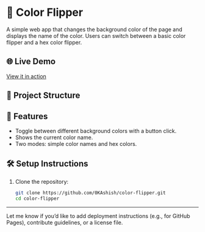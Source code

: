 # 🎨 Color Flipper

A simple web app that changes the background color of the page and displays the name of the color. Users can switch between a basic color flipper and a hex color flipper.

## 🌐 Live Demo

[View it in action](https://statuesque-baklava-334477.netlify.app/)

## 📁 Project Structure

## 🚀 Features

- Toggle between different background colors with a button click.
- Shows the current color name.
- Two modes: simple color names and hex colors.

## 🛠️ Setup Instructions

1. Clone the repository:
   ```bash
   git clone https://github.com/0KAshish/color-flipper.git
   cd color-flipper
---

Let me know if you’d like to add deployment instructions (e.g., for GitHub Pages), contribute guidelines, or a license file.

